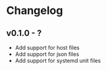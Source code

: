 # Changelog

## v0.1.0 - ?

- Add support for host files
- Add support for json files
- Add support for systemd unit files
